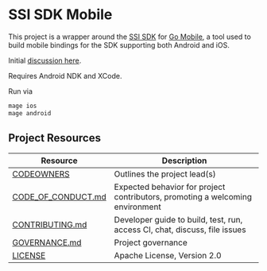 # SSI SDK Mobile

This project is a wrapper around the [SSI SDK](https://github.com/TBD54566975/ssi-sdk) for [Go Mobile](https://pkg.go.dev/golang.org/x/mobile), a tool used to build mobile bindings for the SDK supporting both Android and iOS.

Initial [discussion here](https://github.com/TBD54566975/ssi-sdk/issues/181).

Requires Android NDK and XCode.

Run via

```bash
mage ios
mage android
```

## Project Resources


| Resource                                   | Description                                                                   |
| ------------------------------------------ | ----------------------------------------------------------------------------- |
| [CODEOWNERS](CODEOWNERS)                 | Outlines the project lead(s)                                                  |
| [CODE_OF_CONDUCT.md](CODE_OF_CONDUCT.md) | Expected behavior for project contributors, promoting a welcoming environment |
| [CONTRIBUTING.md](CONTRIBUTING.md)       | Developer guide to build, test, run, access CI, chat, discuss, file issues    |
| [GOVERNANCE.md](GOVERNANCE.md)           | Project governance                                                            |
| [LICENSE](LICENSE)                       | Apache License, Version 2.0                                                   |
